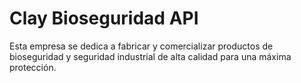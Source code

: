 # Clay Bioseguridad API

Esta empresa se dedica a fabricar y comercializar productos de bioseguridad y seguridad industrial de alta calidad para una máxima protección.